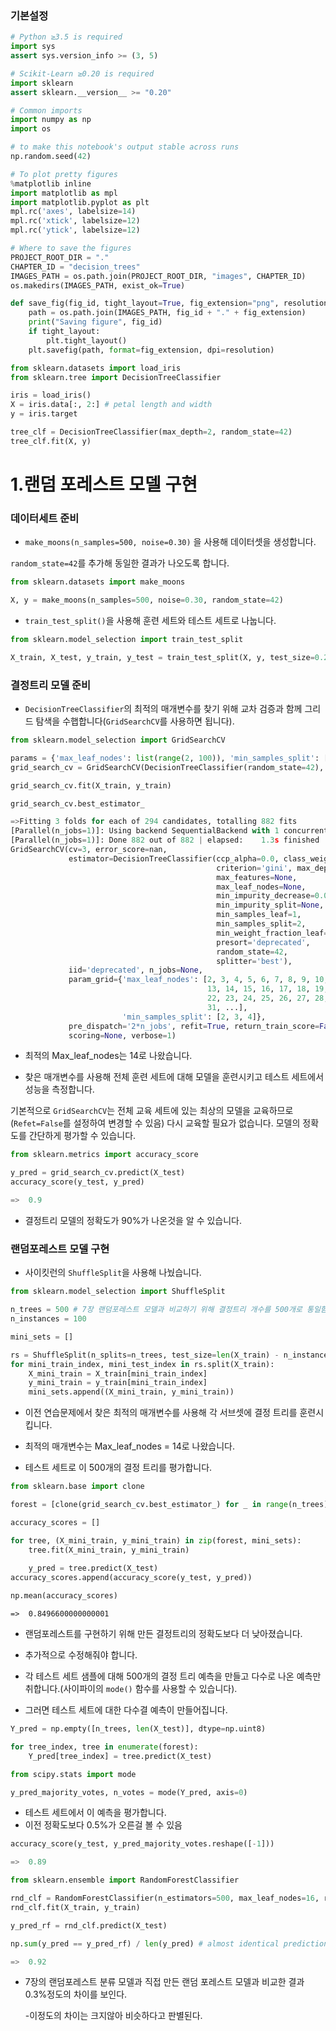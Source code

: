 ### 기본설정

```python
# Python ≥3.5 is required
import sys
assert sys.version_info >= (3, 5)

# Scikit-Learn ≥0.20 is required
import sklearn
assert sklearn.__version__ >= "0.20"

# Common imports
import numpy as np
import os

# to make this notebook's output stable across runs
np.random.seed(42)

# To plot pretty figures
%matplotlib inline
import matplotlib as mpl
import matplotlib.pyplot as plt
mpl.rc('axes', labelsize=14)
mpl.rc('xtick', labelsize=12)
mpl.rc('ytick', labelsize=12)

# Where to save the figures
PROJECT_ROOT_DIR = "."
CHAPTER_ID = "decision_trees"
IMAGES_PATH = os.path.join(PROJECT_ROOT_DIR, "images", CHAPTER_ID)
os.makedirs(IMAGES_PATH, exist_ok=True)

def save_fig(fig_id, tight_layout=True, fig_extension="png", resolution=300):
    path = os.path.join(IMAGES_PATH, fig_id + "." + fig_extension)
    print("Saving figure", fig_id)
    if tight_layout:
        plt.tight_layout()
    plt.savefig(path, format=fig_extension, dpi=resolution)

from sklearn.datasets import load_iris
from sklearn.tree import DecisionTreeClassifier

iris = load_iris()
X = iris.data[:, 2:] # petal length and width
y = iris.target

tree_clf = DecisionTreeClassifier(max_depth=2, random_state=42)
tree_clf.fit(X, y)
```

# 1.랜덤 포레스트 모델 구현

### 데이터세트 준비

*   `make_moons(n_samples=500, noise=0.30)` 을 사용해 데이터셋을 생성합니다.

`random_state=42`를 추가해 동일한 결과가 나오도록 합니다.

```python
from sklearn.datasets import make_moons

X, y = make_moons(n_samples=500, noise=0.30, random_state=42)
```

*   `train_test_split()`을 사용해 훈련 세트와 테스트 세트로 나눕니다.

```python
from sklearn.model_selection import train_test_split

X_train, X_test, y_train, y_test = train_test_split(X, y, test_size=0.2, random_state=42)
```

### 결정트리 모델 준비

*  `DecisionTreeClassifier`의 최적의 매개변수를 찾기 위해 교차 검증과 함께 그리드 탐색을 수햅합니다(`GridSearchCV`를 사용하면 됩니다).



```python
from sklearn.model_selection import GridSearchCV

params = {'max_leaf_nodes': list(range(2, 100)), 'min_samples_split': [2, 3, 4]}
grid_search_cv = GridSearchCV(DecisionTreeClassifier(random_state=42), params, verbose=1, cv=3)

grid_search_cv.fit(X_train, y_train)

grid_search_cv.best_estimator_
```

```python
=>Fitting 3 folds for each of 294 candidates, totalling 882 fits
[Parallel(n_jobs=1)]: Using backend SequentialBackend with 1 concurrent workers.
[Parallel(n_jobs=1)]: Done 882 out of 882 | elapsed:    1.3s finished
GridSearchCV(cv=3, error_score=nan,
             estimator=DecisionTreeClassifier(ccp_alpha=0.0, class_weight=None,
                                              criterion='gini', max_depth=None,
                                              max_features=None,
                                              max_leaf_nodes=None,
                                              min_impurity_decrease=0.0,
                                              min_impurity_split=None,
                                              min_samples_leaf=1,
                                              min_samples_split=2,
                                              min_weight_fraction_leaf=0.0,
                                              presort='deprecated',
                                              random_state=42,
                                              splitter='best'),
             iid='deprecated', n_jobs=None,
             param_grid={'max_leaf_nodes': [2, 3, 4, 5, 6, 7, 8, 9, 10, 11, 12,
                                            13, 14, 15, 16, 17, 18, 19, 20, 21,
                                            22, 23, 24, 25, 26, 27, 28, 29, 30,
                                            31, ...],
                         'min_samples_split': [2, 3, 4]},
             pre_dispatch='2*n_jobs', refit=True, return_train_score=False,
             scoring=None, verbose=1)
```

- 최적의 Max_leaf_nodes는 14로 나왔습니다.


*  찾은 매개변수를 사용해 전체 훈련 세트에 대해 모델을 훈련시키고 테스트 세트에서 성능을 측정합니다. 



기본적으로 `GridSearchCV`는 전체 교육 세트에 있는 최상의 모델을 교육하므로(`Refet=False`를 설정하여 변경할 수 있음) 다시 교육할 필요가 없습니다. 모델의 정확도를 간단하게 평가할 수 있습니다.

```python
from sklearn.metrics import accuracy_score

y_pred = grid_search_cv.predict(X_test)
accuracy_score(y_test, y_pred)
```

```python
=>	0.9
```

- 결정트리 모델의 정확도가 90%가 나온것을 알 수 있습니다.



### 랜덤포레스트 모델 구현

- 사이킷런의 `ShuffleSplit`을 사용해 나눴습니다.

```python
from sklearn.model_selection import ShuffleSplit

n_trees = 500 # 7장 랜덤포레스트 모델과 비교하기 위해 결정트리 개수를 500개로 통일함
n_instances = 100

mini_sets = []

rs = ShuffleSplit(n_splits=n_trees, test_size=len(X_train) - n_instances, random_state=42)
for mini_train_index, mini_test_index in rs.split(X_train):
    X_mini_train = X_train[mini_train_index]
    y_mini_train = y_train[mini_train_index]
    mini_sets.append((X_mini_train, y_mini_train))
```

* 이전 연습문제에서 찾은 최적의 매개변수를 사용해 각 서브셋에 결정 트리를 훈련시킵니다. 

* 최적의 매개변수는 Max_leaf_nodes = 14로 나왔습니다.

* 테스트 세트로 이 500개의 결정 트리를 평가합니다. 

  

```python
from sklearn.base import clone

forest = [clone(grid_search_cv.best_estimator_) for _ in range(n_trees)]

accuracy_scores = []

for tree, (X_mini_train, y_mini_train) in zip(forest, mini_sets):
    tree.fit(X_mini_train, y_mini_train) 
    
    y_pred = tree.predict(X_test)
accuracy_scores.append(accuracy_score(y_test, y_pred))

np.mean(accuracy_scores)
```

    =>	0.8496600000000001



*   랜덤포레스트를 구현하기 위해 만든 결정트리의 정확도보다 더 낮아졌습니다.
*   추가적으로 수정해줘야 합니다.

*   각 테스트 세트 샘플에 대해 500개의 결정 트리 예측을 만들고 다수로 나온 예측만 취합니다.(사이파이의 `mode()` 함수를 사용할 수 있습니다). 
*   그러면 테스트 세트에 대한 다수결 예측이 만들어집니다. 

```python
Y_pred = np.empty([n_trees, len(X_test)], dtype=np.uint8)

for tree_index, tree in enumerate(forest):
    Y_pred[tree_index] = tree.predict(X_test)

from scipy.stats import mode

y_pred_majority_votes, n_votes = mode(Y_pred, axis=0)
```

*   테스트 세트에서 이 예측을 평가합니다.
*   이전 정확도보다 0.5%가 오른걸 볼 수 있음

```python
accuracy_score(y_test, y_pred_majority_votes.reshape([-1]))
```

```python
=>	0.89
```

```python
from sklearn.ensemble import RandomForestClassifier

rnd_clf = RandomForestClassifier(n_estimators=500, max_leaf_nodes=16, random_state=42)
rnd_clf.fit(X_train, y_train)

y_pred_rf = rnd_clf.predict(X_test)
```

```python
np.sum(y_pred == y_pred_rf) / len(y_pred) # almost identical predictions
```

```python
=>	0.92
```

- 7장의 랜덤포레스트 분류 모델과 직접 만든 랜덤 포레스트 모델과 비교한 결과 0.3%정도의 차이를 보인다.

  -이정도의 차이는 크지않아 비슷하다고 판별된다.

  




